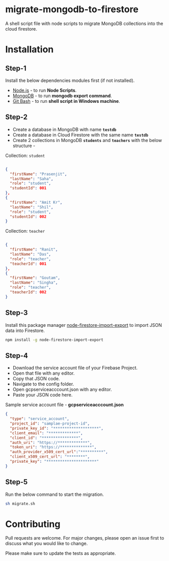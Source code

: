 # migrate-mongodb-to-firestore

A shell script file with node scripts to migrate MongoDB collections into the cloud firestore.

# Installation

## **Step-1**
Install the below dependencies modules first (if not installed).

- [Node.js](https://nodejs.org/en/) - to run **Node Scripts**.
- [MongoDB](https://www.mongodb.com/download-center/community) - to run **mongodb export command**.
- [Git Bash](https://gitforwindows.org/) - to run **shell script in Windows machine**.

## **Step-2**
- Create a database in MongoDB with name **`testdb`**
- Create a database in Cloud Firestore with the same name **`testdb`**
- Create 2 collections in MongoDB **`students`** and **`teachers`** with the below structure -

Collection: `student`
```json

{
  "firstName": "Prasenjit",
  "lastName": "Saha",
  "role": "student",
  "studentId": 001
},
{
  "firstName": "Amit Kr",
  "lastName": "Shil",
  "role": "student",
  "studentId": 002
}

```

Collection: `teacher`
```json

{
  "firstName": "Ranit",
  "lastName": "Das",
  "role": "teacher",
  "teacherId": 001
},
{
  "firstName": "Goutam",
  "lastName": "Singha",
  "role": "teacher",
  "teacherId": 002
}

```

## **Step-3**

Install this package manager [node-firestore-import-export](https://www.npmjs.com/package/node-firestore-import-export) to import JSON data into Firestore.

```bash
npm install -g node-firestore-import-export
```

## **Step-4**

- Download the service account file of your Firebase Project.
- Open that file with any editor.
- Copy that JSON code.
- Navigate to the config folder.
- Open gcpserviceacccount.json with any editor.
- Paste your JSON code here.

Sample service account file - 
**gcpserviceacccount.json**

```json
{
  "type": "service_account",
  "project_id": "samplae-project-id",
  "private_key_id": "********************",
  "client_email": "*************",
  "client_id": "****************",
  "auth_uri": "https://*************",
  "token_uri": "https://**************",
  "auth_provider_x509_cert_url":"**********",
  "client_x509_cert_url": "********",
  "private_key": "**********************"
}
```

## **Step-5**

Run the below command to start the migration.

```bash
sh migrate.sh
```

# Contributing
Pull requests are welcome. For major changes, please open an issue first to discuss what you would like to change.

Please make sure to update the tests as appropriate.